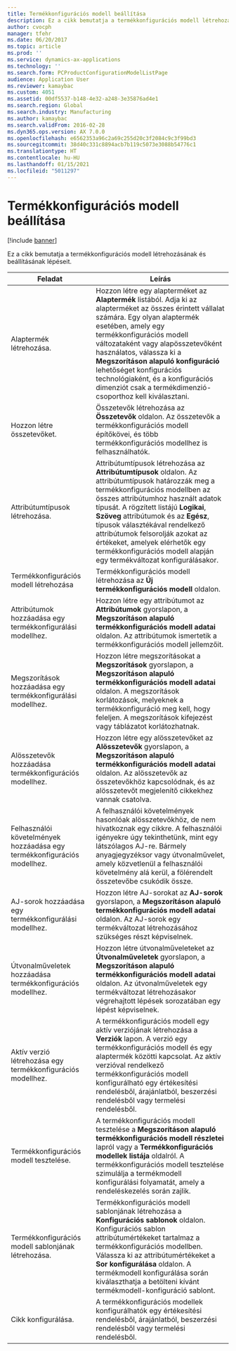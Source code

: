 ```yaml
---
title: Termékkonfigurációs modell beállítása
description: Ez a cikk bemutatja a termékkonfigurációs modell létrehozásának és beállításának lépéseit.
author: cvocph
manager: tfehr
ms.date: 06/20/2017
ms.topic: article
ms.prod: ''
ms.service: dynamics-ax-applications
ms.technology: ''
ms.search.form: PCProductConfigurationModelListPage
audience: Application User
ms.reviewer: kamaybac
ms.custom: 4051
ms.assetid: 00df5537-b148-4e32-a248-3e35876ad4e1
ms.search.region: Global
ms.search.industry: Manufacturing
ms.author: kamaybac
ms.search.validFrom: 2016-02-28
ms.dyn365.ops.version: AX 7.0.0
ms.openlocfilehash: e6562353a96c2a69c255d20c3f2084c9c3f99bd3
ms.sourcegitcommit: 38d40c331c8894acb7b119c5073e3088b54776c1
ms.translationtype: HT
ms.contentlocale: hu-HU
ms.lasthandoff: 01/15/2021
ms.locfileid: "5011297"
---
```

# <a name="set-up-a-product-configuration-model"></a>Termékkonfigurációs modell beállítása

[!include [banner](../includes/banner.md)]

Ez a cikk bemutatja a termékkonfigurációs modell létrehozásának és beállításának lépéseit.

| Feladat                                                        | Leírás                                                                                                                                                                                                                                                                                                                                                                                        |
|-------------------------------------------------------------|----------------------------------------------------------------------------------------------------------------------------------------------------------------------------------------------------------------------------------------------------------------------------------------------------------------------------------------------------------------------------------------------------|
| Alaptermék létrehozása.                                    | Hozzon létre egy alapterméket az **Alaptermék** listából. Adja ki az alapterméket az összes érintett vállalat számára. Egy olyan alaptermék esetében, amely egy termékkonfigurációs modell változataként vagy alapösszetevőként használatos, válassza ki a **Megszorításon alapuló konfiguráció** lehetőséget konfigurációs technológiaként, és a konfigurációs dimenziót csak a termékdimenzió-csoporthoz kell kiválasztani. |
| Hozzon létre összetevőket.                                          | Összetevők létrehozása az **Összetevők** oldalon. Az összetevők a termékkonfigurációs modell építőkövei, és több termékkonfigurációs modellhez is felhasználhatók.                                                                                                                                                                                                                      |
| Attribútumtípusok létrehozása.                                     | Attribútumtípusok létrehozása az **Attribútumtípusok** oldalon. Az attribútumtípusok határozzák meg a termékkonfigurációs modellben az összes attribútumhoz használt adatok típusát. A rögzített listájú **Logikai**, **Szöveg** attribútumok és az **Egész**, típusok választékával rendelkező attribútumok felsorolják azokat az értékeket, amelyek elérhetők egy termékkonfigurációs modell alapján egy termékváltozat konfigurálásakor.       |
| Termékkonfigurációs modell létrehozása                       | Termékkonfigurációs modell létrehozása az **Új termékkonfigurációs modell** oldalon.                                                                                                                                                                                                                                                                                                              |
| Attribútumok hozzáadása egy termékkonfigurálási modellhez.            | Hozzon létre egy attribútumot az **Attribútumok** gyorslapon, a **Megszorításon alapuló termékkonfigurációs modell adatai** oldalon. Az attribútumok ismertetik a termékkonfigurációs modell jellemzőit.                                                                                                                                                                                                       |
| Megszorítások hozzáadása egy termékkonfigurálási modellhez.           | Hozzon létre megszorításokat a **Megszorítások** gyorslapon, a **Megszorításon alapuló termékkonfigurációs modell adatai** oldalon. A megszorítások korlátozások, melyeknek a termékkonfiguráció meg kell, hogy feleljen. A megszorítások kifejezést vagy táblázatot korlátozhatnak.                                                                                                                                 |
| Alösszetevők hozzáadása termékkonfigurációs modellhez.         | Hozzon létre egy alösszetevőket az **Alösszetevők** gyorslapon, a **Megszorításon alapuló termékkonfigurációs modell adatai** oldalon. Az alösszetevők az összetevőkhöz kapcsolódnak, és az alösszetevőt megjelenítő cikkekhez vannak csatolva.                                                                                                                                                                       |
| Felhasználói követelmények hozzáadása egy termékkonfigurációs modellhez.     | A felhasználói követelmények hasonlóak alösszetevőkhöz, de nem hivatkoznak egy cikkre. A felhasználói igényekre úgy tekinthetünk, mint egy látszólagos AJ-re. Bármely anyagjegyzéksor vagy útvonalművelet, amely közvetlenül a felhasználói követelmény alá kerül, a fölérendelt összetevőbe csukódik össze.                                                                                                                       |
| AJ-sorok hozzáadása egy termékkonfigurálási modellhez.             | Hozzon létre AJ-sorokat az **AJ-sorok** gyorslapon, a **Megszorításon alapuló termékkonfigurációs modell adatai** oldalon. Az AJ-sorok egy termékváltozat létrehozásához szükséges részt képviselnek.                                                                                                                                                                                                 |
| Útvonalműveletek hozzáadása termékkonfigurációs modellhez.      | Hozzon létre útvonalműveleteket az **Útvonalműveletek** gyorslapon, a **Megszorításon alapuló termékkonfigurációs modell adatai** oldalon. Az útvonalműveletek egy termékváltozat létrehozásakor végrehajtott lépések sorozatában egy lépést képviselnek.                                                                                                                                                    |
| Aktív verzió létrehozása egy termékkonfigurációs modellhez. | A termékkonfigurációs modell egy aktív verziójának létrehozása a **Verziók** lapon. A verzió egy termékkonfigurációs modell és egy alaptermék közötti kapcsolat. Az aktív verzióval rendelkező termékkonfigurációs modell konfigurálható egy értékesítési rendelésből, árajánlatból, beszerzési rendelésből vagy termelési rendelésből.                                                               |
| Termékkonfigurációs modell tesztelése.                         | A termékkonfigurációs modell tesztelése a **Megszorításon alapuló termékkonfigurációs modell részletei** lapról vagy a **Termékkonfigurációs modellek listája** oldalról. A termékkonfigurációs modell tesztelése szimulálja a termékmodell konfigurálási folyamatát, amely a rendeléskezelés során zajlik.                                                                                                |
| Termékkonfigurációs modell sablonjának létrehozása.                | Termékkonfigurációs modell sablonjának létrehozása a **Konfigurációs sablonok** oldalon. Konfigurációs sablon attribútumértékeket tartalmaz a termékkonfigurációs modellben. Válassza ki az attribútumértékeket a **Sor konfigurálása** oldalon. A termékmodell konfigurálása során kiválaszthatja a betölteni kívánt termékmodell-konfiguráció sablont.                                                   |
| Cikk konfigurálása.                                          | A termékkonfigurációs modellek konfigurálhatók egy értékesítési rendelésből, árajánlatból, beszerzési rendelésből vagy termelési rendelésből.                                                                                                                                                                                                                                                                           |





